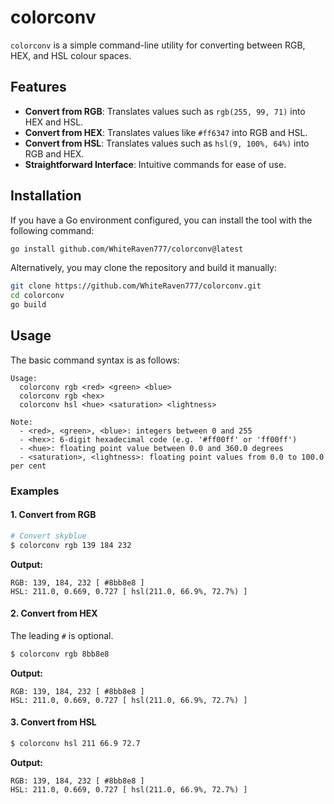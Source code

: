 # colorconv

`colorconv` is a simple command-line utility for converting between RGB, HEX, and HSL colour spaces.

## Features

- **Convert from RGB**: Translates values such as `rgb(255, 99, 71)` into HEX and HSL.
- **Convert from HEX**: Translates values like `#ff6347` into RGB and HSL.
- **Convert from HSL**: Translates values such as `hsl(9, 100%, 64%)` into RGB and HEX.
- **Straightforward Interface**: Intuitive commands for ease of use.

## Installation

If you have a Go environment configured, you can install the tool with the following command:

```bash
go install github.com/WhiteRaven777/colorconv@latest
```

Alternatively, you may clone the repository and build it manually:

```bash
git clone https://github.com/WhiteRaven777/colorconv.git
cd colorconv
go build
```

## Usage

The basic command syntax is as follows:

```
Usage:
  colorconv rgb <red> <green> <blue>
  colorconv rgb <hex>
  colorconv hsl <hue> <saturation> <lightness>

Note:
  - <red>, <green>, <blue>: integers between 0 and 255
  - <hex>: 6-digit hexadecimal code (e.g. '#ff00ff' or 'ff00ff')
  - <hue>: floating point value between 0.0 and 360.0 degrees
  - <saturation>, <lightness>: floating point values from 0.0 to 100.0 per cent
```

### Examples
#### 1. Convert from RGB

```bash
# Convert skyblue
$ colorconv rgb 139 184 232
```

**Output:**
```
RGB: 139, 184, 232 [ #8bb8e8 ]
HSL: 211.0, 0.669, 0.727 [ hsl(211.0, 66.9%, 72.7%) ]
```

#### 2. Convert from HEX

The leading `#` is optional.

```bash
$ colorconv rgb 8bb8e8
```

**Output:**
```
RGB: 139, 184, 232 [ #8bb8e8 ]
HSL: 211.0, 0.669, 0.727 [ hsl(211.0, 66.9%, 72.7%) ]
```

#### 3. Convert from HSL

```bash
$ colorconv hsl 211 66.9 72.7
```

**Output:**
```
RGB: 139, 184, 232 [ #8bb8e8 ]
HSL: 211.0, 0.669, 0.727 [ hsl(211.0, 66.9%, 72.7%) ]
```